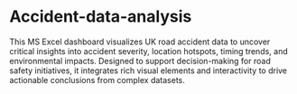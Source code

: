 # Accident-data-analysis
This MS Excel dashboard visualizes UK road accident data to uncover critical insights into accident severity, location hotspots, timing trends, and environmental impacts. Designed to support decision-making for road safety initiatives, it integrates rich visual elements and interactivity to drive actionable conclusions from complex datasets.
